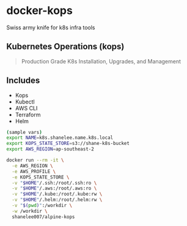 # docker-kops
Swiss army knife for k8s infra tools

## Kubernetes Operations (kops)

> Production Grade K8s Installation, Upgrades, and Management

## Includes
* Kops
* Kubectl
* AWS CLI
* Terraform
* Helm


```bash
(sample vars)
export NAME=k8s.shanelee.name.k8s.local
export KOPS_STATE_STORE=s3://shane-k8s-bucket
export AWS_REGION=ap-southeast-2

docker run --rm -it \
  -e AWS_REGION \
  -e AWS_PROFILE \
  -e KOPS_STATE_STORE \
  -v "$HOME"/.ssh:/root/.ssh:ro \
  -v "$HOME"/.aws:/root/.aws:ro \
  -v "$HOME"/.kube:/root/.kube:rw \
  -v "$HOME"/.helm:/root/.helm:rw \
  -v "$(pwd)":/workdir \
  -w /workdir \
  shanelee007/alpine-kops

```
